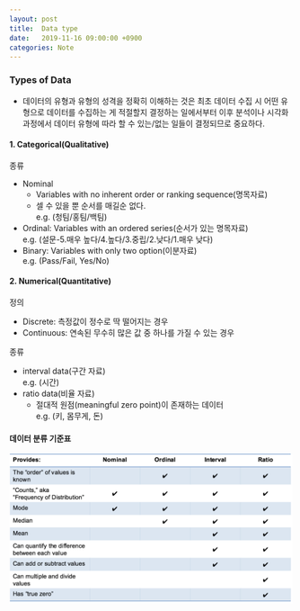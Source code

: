 ```yaml
---
layout: post
title:  Data type
date:   2019-11-16 09:00:00 +0900
categories: Note
---
```


### Types of Data
- 데이터의 유형과 유형의 성격을 정확히 이해하는 것은 최초 데이터 수집 시 어떤 유형으로 데이터를 수집하는 게 적절할지 결정하는 일에서부터 이후 분석이나 시각화 과정에서 데이터 유형에 따라 할 수 있는/없는 일들이 결정되므로 중요하다.

#### 1. Categorical(Qualitative) 
종류 <br> 
- Nominal <br>
  - Variables with no inherent order or ranking sequence(명목자료) <br>
  - 셀 수 있을 뿐 순서를 매길순 없다. <br>
  e.g. (청팀/홍팀/백팀)<br>
- Ordinal: Variables with an ordered series(순서가 있는 명목자료) <br>
  e.g. (설문-5.매우 높다/4.높다/3.중립/2.낮다/1.매우 낮다) <br>
- Binary: Variables with only two option(이분자료) <br> 
  e.g. (Pass/Fail, Yes/No) <br> 

#### 2. Numerical(Quantitative)
정의<br> 
- Discrete: 측정값이 정수로 딱 떨어지는 경우 <br>
- Continuous: 연속된 무수히 많은 값 중 하나를 가질 수 있는 경우<br> 

종류<br>  
- interval data(구간 자료) <br>
  e.g. (시간) <br>
- ratio data(비율 자료) <br> 
  - 절대적 원점(meaningful zero point)이 존재하는 데이터 <br>
  e.g. (키, 몸무게, 돈) <br> 


#### 데이터 분류 기준표 
![data_type](/images/note/data_type_1.png)

